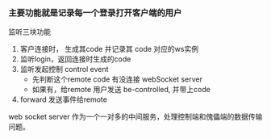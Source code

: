 ### 主要功能就是记录每一个登录打开客户端的用户

监听三块功能

1. 客户连接时， 生成其code 并记录其 code 对应的ws实例
2. 监听login，返回连接时生成的code
3. 监听发起控制 control event
   - 先判断这个remote code 有没连接 webSocket server
   - 如果有，给remote 用户发送 be-controlled, 并带上code
4. forward 发送事件给remote

web socket server 作为一个一对多的中间服务，处理控制端和傀儡端的数据传输问题。